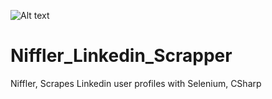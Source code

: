 ![Alt text](/icos/niffler_icon.ico?raw=true "")

# Niffler_Linkedin_Scrapper
Niffler, Scrapes Linkedin user profiles with Selenium, CSharp

